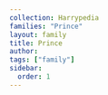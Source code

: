 ```yaml
---
collection: Harrypedia
families: "Prince"
layout: family
title: Prince
author: 
tags: ["family"]
sidebar:
  order: 1
---
```



